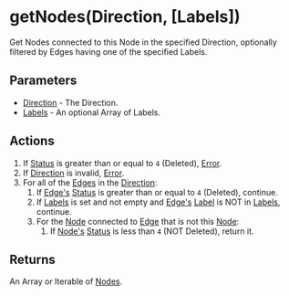 # getNodes(Direction, [Labels])
Get Nodes connected to this Node in the specified Direction, optionally filtered by Edges having one of the specified Labels.

## Parameters

* [Direction](../definition/direction.md) - The Direction.
* [Labels](../definition/element-label.md) - An optional Array of Labels.

## Actions

1. If [Status](../definition/element-status.md) is greater than or equal to `4` (Deleted), [Error](../definition/error.md).
1. If [Direction](../definition/direction.md) is invalid, [Error](../definition/error.md).
1. For all of the [Edges](../definition/edge.md) in the [Direction](../definition/direction.md):
    1. If [Edge's](../definition/edge.md) [Status](../definition/element-status.md) is greater than or equal to `4` (Deleted), continue.
    1. If [Labels](../definition/element-label.md) is set and not empty and [Edge's](../definition/edge.md) [Label](../definition/element-label.md) is NOT in [Labels](../definition/element-label.md), continue.
    1. For the [Node](../definition/node.md) connected to [Edge](../definition/edge.md) that is not this [Node](../definition/node.md):
        1. If [Node's](../definition/node.md) [Status](../definition/element-status.md) is less than `4` (NOT Deleted), return it.


## Returns

An Array or Iterable  of [Nodes](../definition/node.md).